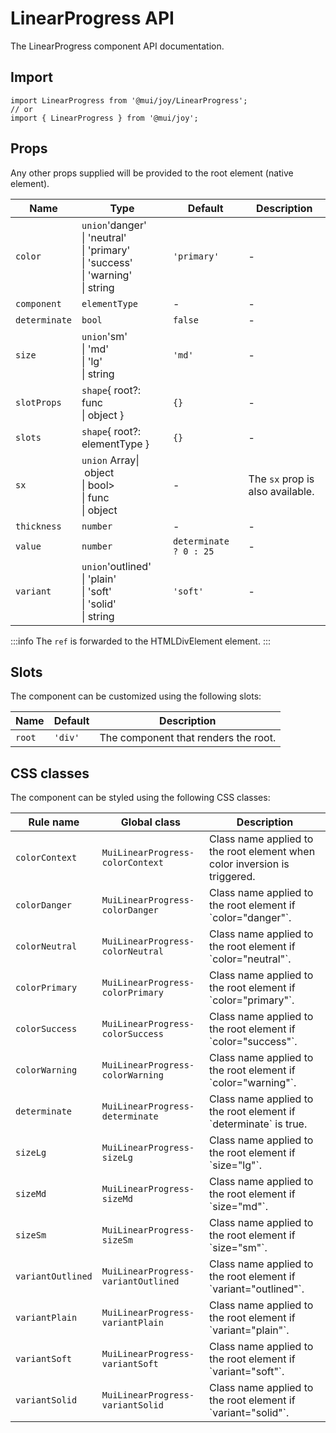 # LinearProgress API

The LinearProgress component API documentation.

## Import

```
import LinearProgress from '@mui/joy/LinearProgress';
// or
import { LinearProgress } from '@mui/joy';
```

## Props

Any other props supplied will be provided to the root element (native element).

| Name | Type | Default | Description |
| --- | --- | --- | --- |
| `color` | `union`'danger'<br>\| 'neutral'<br>\| 'primary'<br>\| 'success'<br>\| 'warning'<br>\| string | `'primary'` | - |
| `component` | `elementType` | - | - |
| `determinate` | `bool` | `false` | - |
| `size` | `union`'sm'<br>\| 'md'<br>\| 'lg'<br>\| string | `'md'` | - |
| `slotProps` | `shape`{ root?: func<br>\| object } | `{}` | - |
| `slots` | `shape`{ root?: elementType } | `{}` | - |
| `sx` | `union` Array\| object<br>\| bool><br>\| func<br>\| object | - | The `sx` prop is also available. |
| `thickness` | `number` | - | - |
| `value` | `number` | `determinate ? 0 : 25` | - |
| `variant` | `union`'outlined'<br>\| 'plain'<br>\| 'soft'<br>\| 'solid'<br>\| string | `'soft'` | - |

:::info
The `ref` is forwarded to the HTMLDivElement element.
:::

## Slots

The component can be customized using the following slots:

| Name | Default | Description |
| --- | --- | --- |
| `root` | `'div'` | The component that renders the root. |

## CSS classes

The component can be styled using the following CSS classes:

| Rule name | Global class | Description |
| --- | --- | --- |
| `colorContext` | `MuiLinearProgress-colorContext` | Class name applied to the root element when color inversion is triggered. |
| `colorDanger` | `MuiLinearProgress-colorDanger` | Class name applied to the root element if \`color="danger"\`. |
| `colorNeutral` | `MuiLinearProgress-colorNeutral` | Class name applied to the root element if \`color="neutral"\`. |
| `colorPrimary` | `MuiLinearProgress-colorPrimary` | Class name applied to the root element if \`color="primary"\`. |
| `colorSuccess` | `MuiLinearProgress-colorSuccess` | Class name applied to the root element if \`color="success"\`. |
| `colorWarning` | `MuiLinearProgress-colorWarning` | Class name applied to the root element if \`color="warning"\`. |
| `determinate` | `MuiLinearProgress-determinate` | Class name applied to the root element if \`determinate\` is true. |
| `sizeLg` | `MuiLinearProgress-sizeLg` | Class name applied to the root element if \`size="lg"\`. |
| `sizeMd` | `MuiLinearProgress-sizeMd` | Class name applied to the root element if \`size="md"\`. |
| `sizeSm` | `MuiLinearProgress-sizeSm` | Class name applied to the root element if \`size="sm"\`. |
| `variantOutlined` | `MuiLinearProgress-variantOutlined` | Class name applied to the root element if \`variant="outlined"\`. |
| `variantPlain` | `MuiLinearProgress-variantPlain` | Class name applied to the root element if \`variant="plain"\`. |
| `variantSoft` | `MuiLinearProgress-variantSoft` | Class name applied to the root element if \`variant="soft"\`. |
| `variantSolid` | `MuiLinearProgress-variantSolid` | Class name applied to the root element if \`variant="solid"\`. |